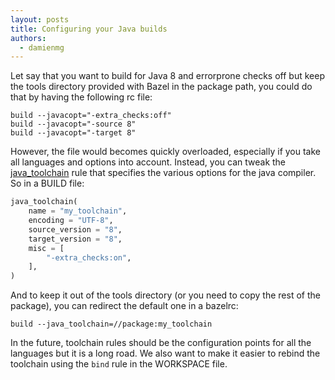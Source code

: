 ```yaml
---
layout: posts
title: Configuring your Java builds
authors:
  - damienmg
---
```


Let say that you want to build for Java 8 and errorprone checks off but
keep the tools directory provided with Bazel in the package path, you could do
that by having the following rc file:

```
build --javacopt="-extra_checks:off"
build --javacopt="-source 8"
build --javacopt="-target 8"
```

However, the file would becomes quickly overloaded, especially if you take
all languages and options into account. Instead, you can tweak the
[java_toolchain](https://github.com/bazelbuild/bazel/tree/0e1680e58f01f3d443f7e68865b5a56b76c9dadf/tools/jdk/BUILD#L73)
rule that specifies the various options for the java compiler. So in a
BUILD file:

```python
java_toolchain(
    name = "my_toolchain",
    encoding = "UTF-8",
    source_version = "8",
    target_version = "8",
    misc = [
        "-extra_checks:on",
    ],
)
```

And to keep it out of the tools directory (or you need to copy the rest
of the package), you can redirect the default one in a bazelrc:

```
build --java_toolchain=//package:my_toolchain
```

In the future, toolchain rules should be the configuration points for all
the languages but it is a long road. We also want to make it easier to
rebind the toolchain using the `bind` rule in the WORKSPACE file.
